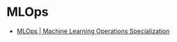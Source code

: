 # MLOps

* [MLOps | Machine Learning Operations Specialization](https://www.coursera.org/programs/manulife-learning-program-zgh8l/specializations/mlops-machine-learning-duke)
